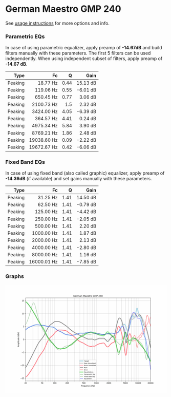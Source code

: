 # German Maestro GMP 240
See [usage instructions](https://github.com/jaakkopasanen/AutoEq#usage) for more options and info.

### Parametric EQs
In case of using parametric equalizer, apply preamp of **-14.67dB** and build filters manually
with these parameters. The first 5 filters can be used independently.
When using independent subset of filters, apply preamp of **-14.67 dB**.

| Type    | Fc          |    Q | Gain     |
|--------:|------------:|-----:|---------:|
| Peaking | 18.77 Hz    | 0.44 | 15.13 dB |
| Peaking | 119.06 Hz   | 0.55 | -6.01 dB |
| Peaking | 650.45 Hz   | 0.77 | 3.06 dB  |
| Peaking | 2100.73 Hz  | 1.5  | 2.32 dB  |
| Peaking | 3424.00 Hz  | 4.05 | -6.39 dB |
| Peaking | 364.57 Hz   | 4.41 | 0.24 dB  |
| Peaking | 4975.34 Hz  | 5.84 | 3.90 dB  |
| Peaking | 8769.21 Hz  | 1.86 | 2.48 dB  |
| Peaking | 19038.60 Hz | 0.09 | -2.22 dB |
| Peaking | 19672.67 Hz | 0.42 | -6.06 dB |

### Fixed Band EQs
In case of using fixed band (also called graphic) equalizer, apply preamp of **-14.36dB**
(if available) and set gains manually with these parameters.

| Type    | Fc          |    Q | Gain     |
|--------:|------------:|-----:|---------:|
| Peaking | 31.25 Hz    | 1.41 | 14.50 dB |
| Peaking | 62.50 Hz    | 1.41 | -0.79 dB |
| Peaking | 125.00 Hz   | 1.41 | -4.42 dB |
| Peaking | 250.00 Hz   | 1.41 | -2.05 dB |
| Peaking | 500.00 Hz   | 1.41 | 2.20 dB  |
| Peaking | 1000.00 Hz  | 1.41 | 1.87 dB  |
| Peaking | 2000.00 Hz  | 1.41 | 2.13 dB  |
| Peaking | 4000.00 Hz  | 1.41 | -2.80 dB |
| Peaking | 8000.00 Hz  | 1.41 | 1.16 dB  |
| Peaking | 16000.01 Hz | 1.41 | -7.85 dB |

### Graphs
![](./German%20Maestro%20GMP%20240.png)